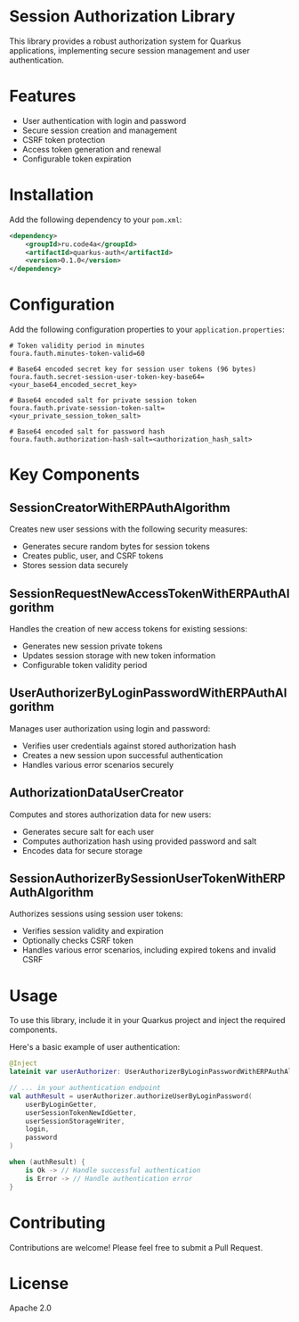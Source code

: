 # Session Authorization Library

This library provides a robust authorization system for Quarkus applications, implementing secure session management and user authentication.

# Features

* User authentication with login and password
* Secure session creation and management
* CSRF token protection
* Access token generation and renewal
* Configurable token expiration

# Installation

Add the following dependency to your `pom.xml`:

```xml
<dependency>
    <groupId>ru.code4a</groupId>
    <artifactId>quarkus-auth</artifactId>
    <version>0.1.0</version>
</dependency>
```

# Configuration

Add the following configuration properties to your `application.properties`:

```properties
# Token validity period in minutes
foura.fauth.minutes-token-valid=60

# Base64 encoded secret key for session user tokens (96 bytes)
foura.fauth.secret-session-user-token-key-base64=<your_base64_encoded_secret_key>

# Base64 encoded salt for private session token
foura.fauth.private-session-token-salt=<your_private_session_token_salt>

# Base64 encoded salt for password hash
foura.fauth.authorization-hash-salt=<authorization_hash_salt>
```

# Key Components

## SessionCreatorWithERPAuthAlgorithm

Creates new user sessions with the following security measures:

* Generates secure random bytes for session tokens
* Creates public, user, and CSRF tokens
* Stores session data securely

## SessionRequestNewAccessTokenWithERPAuthAlgorithm

Handles the creation of new access tokens for existing sessions:

* Generates new session private tokens
* Updates session storage with new token information
* Configurable token validity period

## UserAuthorizerByLoginPasswordWithERPAuthAlgorithm

Manages user authorization using login and password:

* Verifies user credentials against stored authorization hash
* Creates a new session upon successful authentication
* Handles various error scenarios securely

## AuthorizationDataUserCreator

Computes and stores authorization data for new users:

* Generates secure salt for each user
* Computes authorization hash using provided password and salt
* Encodes data for secure storage

## SessionAuthorizerBySessionUserTokenWithERPAuthAlgorithm

Authorizes sessions using session user tokens:

* Verifies session validity and expiration
* Optionally checks CSRF token
* Handles various error scenarios, including expired tokens and invalid CSRF

# Usage

To use this library, include it in your Quarkus project and inject the required components.

Here's a basic example of user authentication:

```kotlin
@Inject
lateinit var userAuthorizer: UserAuthorizerByLoginPasswordWithERPAuthAlgorithm

// ... in your authentication endpoint
val authResult = userAuthorizer.authorizeUserByLoginPassword(
    userByLoginGetter,
    userSessionTokenNewIdGetter,
    userSessionStorageWriter,
    login,
    password
)

when (authResult) {
    is Ok -> // Handle successful authentication
    is Error -> // Handle authentication error
}
```

# Contributing

Contributions are welcome! Please feel free to submit a Pull Request.

# License

Apache 2.0
